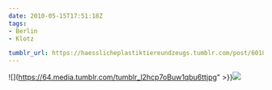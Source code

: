 ```yaml
---
date: 2010-05-15T17:51:18Z
tags:
- Berlin
- Klotz

tumblr_url: https://haesslicheplastiktiereundzeugs.tumblr.com/post/601815330
---
```

![](https://64.media.tumblr.com/tumblr_l2hcp7oBuw1qbu6ttjpg" >}}![](https://64.media.tumblr.com/tumblr_l2hcpqnkqr1qbu6tt.jpg)

